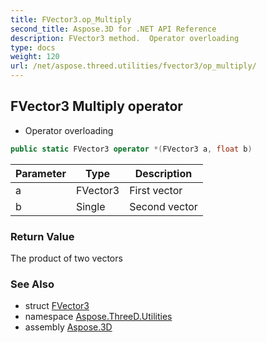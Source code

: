```yaml
---
title: FVector3.op_Multiply
second_title: Aspose.3D for .NET API Reference
description: FVector3 method.  Operator overloading
type: docs
weight: 120
url: /net/aspose.threed.utilities/fvector3/op_multiply/
---
```

## FVector3 Multiply operator

* Operator overloading

```csharp
public static FVector3 operator *(FVector3 a, float b)
```

| Parameter | Type | Description |
| --- | --- | --- |
| a | FVector3 | First vector |
| b | Single | Second vector |

### Return Value

The product of two vectors

### See Also

* struct [FVector3](../)
* namespace [Aspose.ThreeD.Utilities](../../fvector3/)
* assembly [Aspose.3D](../../../)


